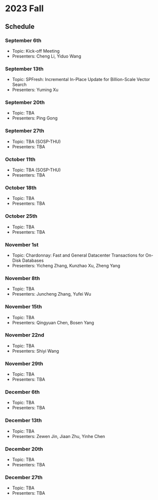 # 2023 Fall

## Schedule

### September 6th

- Topic: Kick-off Meeting
- Presenters: Cheng Li, Yiduo Wang

### September 13th

- Topic: SPFresh: Incremental In-Place Update for Billion-Scale Vector Search
- Presenters: Yuming Xu

### September 20th

- Topic: TBA
- Presenters: Ping Gong

### September 27th

- Topic: TBA (SOSP-THU)
- Presenters: TBA

### October 11th

- Topic: TBA (SOSP-THU)
- Presenters: TBA

### October 18th

- Topic: TBA
- Presenters: TBA

### October 25th

- Topic: TBA
- Presenters: TBA

### November 1st

- Topic: Chardonnay: Fast and General Datacenter Transactions for On-Disk Databases
- Presenters: Yicheng Zhang, Kunzhao Xu, Zheng Yang

### November 8th

- Topic: TBA
- Presenters: Juncheng Zhang, Yufei Wu

### November 15th

- Topic: TBA
- Presenters: Qingyuan Chen, Bosen Yang

### November 22nd

- Topic: TBA
- Presenters: Shiyi Wang

### November 29th

- Topic: TBA
- Presenters: TBA

### December 6th

- Topic: TBA
- Presenters: TBA

### December 13th

- Topic: TBA
- Presenters: Zewen Jin, Jiaan Zhu, Yinhe Chen

### December 20th

- Topic: TBA
- Presenters: TBA

### December 27th

- Topic: TBA
- Presenters: TBA

